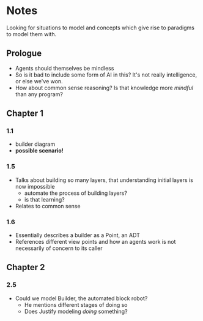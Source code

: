 # Notes
Looking for situations to model and concepts which give rise to paradigms to model them with.
## Prologue
- Agents should themselves be mindless
- So is it bad to include some form of AI in this? It's not really intelligence, or else we've won.
- How about common sense reasoning? Is that knowledge more *mindful* than any program?
## Chapter 1
### 1.1
- builder diagram
- **possible scenario!**
### 1.5
- Talks about building so many layers, that understanding initial layers is now impossible
  - automate the process of building layers?
  - is that learning?
- Relates to common sense
### 1.6
- Essentially describes a builder as a Point, an ADT
- References different view points and how an agents work is not necessarily of concern to its caller
## Chapter 2
### 2.5
- Could we model Builder, the automated block robot?
  - He mentions different stages of doing so
  - Does Justify modeling *doing* something?
